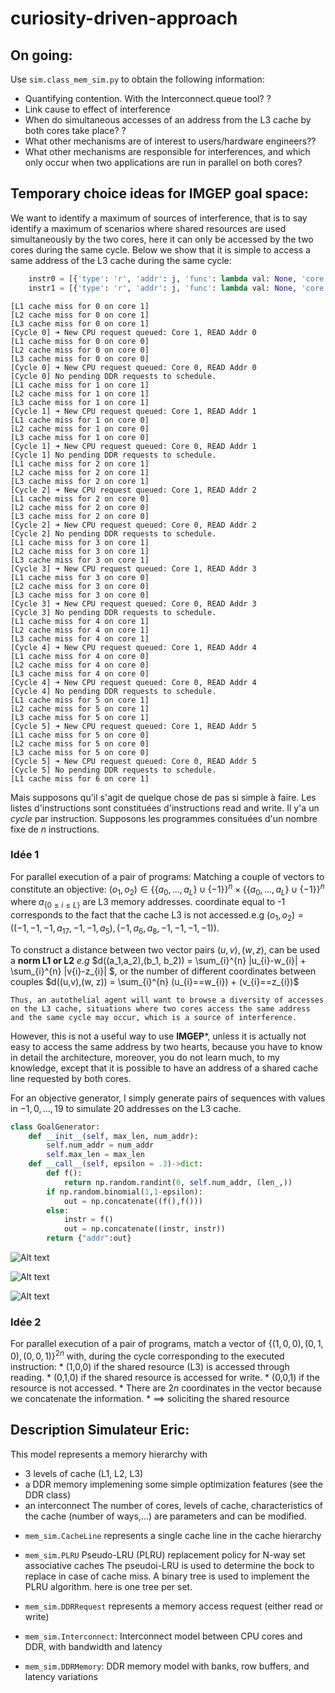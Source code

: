 # curiosity-driven-approach

## On going:
Use `sim.class_mem_sim.py` to obtain the following information:
* Quantifying contention. With the Interconnect.queue tool? ? 
* Link cause to effect of interference
* When do simultaneous accesses of an address from the L3 cache by both cores take place? ? 
* What other mechanisms are of interest to users/hardware engineers??
* What other mechanisms are responsible for interferences, and which only occur when two applications are run in parallel on both cores?
## Temporary choice ideas for IMGEP goal space: 
We want to identify a maximum of sources of interference, that is to say identify a maximum of scenarios where shared resources are used simultaneously by the two cores, here it can only be accessed by the two cores during the same cycle.
Below we show that it is simple to access a same address of the L3 cache during the same cycle:

```python
    instr0 = [{'type': 'r', 'addr': j, 'func': lambda val: None, 'core': 0} for j in range(20)]
    instr1 = [{'type': 'r', 'addr': j, 'func': lambda val: None, 'core': 1} for j in range(20)]
```
```
[L1 cache miss for 0 on core 1]
[L2 cache miss for 0 on core 1]
[L3 cache miss for 0 on core 1]
[Cycle 0] ➜ New CPU request queued: Core 1, READ Addr 0
[L1 cache miss for 0 on core 0]
[L2 cache miss for 0 on core 0]
[L3 cache miss for 0 on core 0]
[Cycle 0] ➜ New CPU request queued: Core 0, READ Addr 0
[Cycle 0] No pending DDR requests to schedule.
[L1 cache miss for 1 on core 1]
[L2 cache miss for 1 on core 1]
[L3 cache miss for 1 on core 1]
[Cycle 1] ➜ New CPU request queued: Core 1, READ Addr 1
[L1 cache miss for 1 on core 0]
[L2 cache miss for 1 on core 0]
[L3 cache miss for 1 on core 0]
[Cycle 1] ➜ New CPU request queued: Core 0, READ Addr 1
[Cycle 1] No pending DDR requests to schedule.
[L1 cache miss for 2 on core 1]
[L2 cache miss for 2 on core 1]
[L3 cache miss for 2 on core 1]
[Cycle 2] ➜ New CPU request queued: Core 1, READ Addr 2
[L1 cache miss for 2 on core 0]
[L2 cache miss for 2 on core 0]
[L3 cache miss for 2 on core 0]
[Cycle 2] ➜ New CPU request queued: Core 0, READ Addr 2
[Cycle 2] No pending DDR requests to schedule.
[L1 cache miss for 3 on core 1]
[L2 cache miss for 3 on core 1]
[L3 cache miss for 3 on core 1]
[Cycle 3] ➜ New CPU request queued: Core 1, READ Addr 3
[L1 cache miss for 3 on core 0]
[L2 cache miss for 3 on core 0]
[L3 cache miss for 3 on core 0]
[Cycle 3] ➜ New CPU request queued: Core 0, READ Addr 3
[Cycle 3] No pending DDR requests to schedule.
[L1 cache miss for 4 on core 1]
[L2 cache miss for 4 on core 1]
[L3 cache miss for 4 on core 1]
[Cycle 4] ➜ New CPU request queued: Core 1, READ Addr 4
[L1 cache miss for 4 on core 0]
[L2 cache miss for 4 on core 0]
[L3 cache miss for 4 on core 0]
[Cycle 4] ➜ New CPU request queued: Core 0, READ Addr 4
[Cycle 4] No pending DDR requests to schedule.
[L1 cache miss for 5 on core 1]
[L2 cache miss for 5 on core 1]
[L3 cache miss for 5 on core 1]
[Cycle 5] ➜ New CPU request queued: Core 1, READ Addr 5
[L1 cache miss for 5 on core 0]
[L2 cache miss for 5 on core 0]
[L3 cache miss for 5 on core 0]
[Cycle 5] ➜ New CPU request queued: Core 0, READ Addr 5
[Cycle 5] No pending DDR requests to schedule.
[L1 cache miss for 6 on core 1]
```

Mais supposons qu'il s'agit de quelque chose de pas si simple à faire.
Les listes d'instructions sont constituées d'instructions read and write. Il y'a un *cycle* par instruction.
Supposons les programmes consituées d'un nombre fixe de $n$ instructions.
### Idée 1

For parallel execution of a pair of programs: 
Matching a couple of vectors to constitute an objective: $(o_1, o_2) \in\{\{a_{0},...,a_{L}\}\cup\{-1\}\}^{n} \times \{\{a_{0},...,a_{L}\}\cup\{-1\}\}^{n}$  where $a_{\{0\leq i \leq L\}}$ are L3 memory addresses. coordinate equal to -1 corresponds to the fact that the cache L3 is not accessed.e.g $(o_1,o_2) = ((-1, -1, -1, a_{17}, -1, -1, a_{5}),(-1, a_{6}, a_{8}, -1, -1,-1, -1))$.

To construct a distance between two vector pairs $(u,v),(w, z)$, can be used a  **norm L1 or L2** *e.g* $d((a_1,a_2),(b_1, b_2)) = \sum_{i}^{n} |u_{i}-w_{i}| + \sum_{i}^{n} |v{i}-z_{i}| $, or the number of different coordinates between couples $d((u,v),(w, z)) = \sum_{i}^{n} (u_{i}==w_{i}) + (v_{i}==z_{i})$

 	Thus, an autothelial agent will want to browse a diversity of accesses on the L3 cache, situations where two cores access the same address and the same cycle may occur, which is a source of interference.

  However, this is not a useful way to use **IMGEP***, unless it is actually not easy to access the same address by two hearts, because you have to know in detail the architecture, moreover, you do not learn much, to my knowledge, except that it is possible to have an address of a shared cache line requested by both cores.
  
For an objective generator, I simply generate pairs of sequences with values in ${-1,0,...,19}$ to simulate 20 addresses on the L3 cache.

```python
class GoalGenerator:
    def __init__(self, max_len, num_addr):
        self.num_addr = num_addr
        self.max_len = max_len
    def __call__(self, epsilon = .3)->dict:
        def f():
            return np.random.randint(0, self.num_addr, (len_,))
        if np.random.binomial(1,1-epsilon):
            out = np.concatenate((f(),f()))
        else:
            instr = f()
            out = np.concatenate((instr, instr))
        return {"addr":out}
```

![Alt text](image/figure1.png)

![Alt text](image/figure2.png)

![Alt text](image/figure3.png)

### Idée 2	
For parallel execution of a pair of programs, match a vector of ${\{(1,0,0),(0,1,0), (0,0,1)\}}^{2n}$ with, during the cycle corresponding to the executed instruction:
	* (1,0,0) if the shared resource (L3) is accessed through reading. 
	* (0,1,0) if the shared resource is accessed for write.
	* (0,0,1) if the resource is not accessed.
	* There are $2n$ coordinates in the vector because we concatenate the information.
	* $\implies$ soliciting the shared resource 

## Description Simulateur Eric:
 This model represents a memory hierarchy with
 - 3 levels of cache (L1, L2, L3)
 - a DDR memory implemening some simple optimization features (see the DDR class)
 - an interconnect
 The number of cores, levels of cache, characteristics of the cache (number of ways,...)
 are parameters and can be modified.


* `mem_sim.CacheLine` represents a single cache line in the cache hierarchy

* `mem_sim.PLRU` Pseudo-LRU (PLRU) replacement policy for N-way set associative caches
The pseudoi-LRU is used to determine the bock to replace in case of cache miss.
A binary tree is used to implement the PLRU algorithm. here is one tree per set.

* `mem_sim.DDRRequest` represents a memory access request (either read or write)
* `mem_sim.Interconnect`: Interconnect model between CPU cores and DDR, with bandwidth and latency
* `mem_sim.DDRMemory`:  DDR memory model with banks, row buffers, and latency variations
